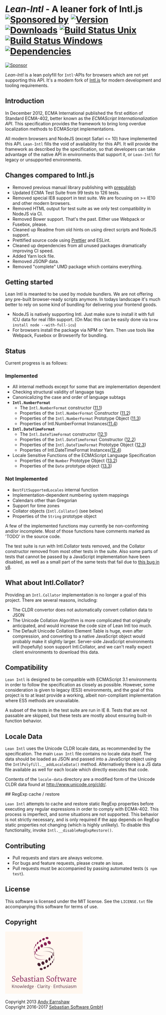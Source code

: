 # *Lean-Intl* - A leaner fork of Intl.js <br/>[![Sponsored by][sponsor-img]][sponsor] [![Version][npm-version-img]][npm] [![Downloads][npm-downloads-img]][npm] [![Build Status Unix][travis-img]][travis] [![Build Status Windows][appveyor-img]][appveyor] [![Dependencies][deps-img]][deps]

<a target='_blank' rel='nofollow' href='https://app.codesponsor.io/link/Nehv39FW5U4NHEn7axuGx4CE/sebastian-software/lean-intl'>  <img alt='Sponsor' width='888' height='68' src='https://app.codesponsor.io/embed/Nehv39FW5U4NHEn7axuGx4CE/sebastian-software/lean-intl.svg' /></a>

*Lean-Intl* is a lean polyfill for `Intl`-APIs for browsers which are not yet supporting this API. It's a
modern fork of [Intl.js](https://github.com/andyearnshaw/Intl.js) for modern development and tooling requirements.

[sponsor-img]: https://img.shields.io/badge/Sponsored%20by-Sebastian%20Software-692446.svg
[sponsor]: https://www.sebastian-software.de
[deps]: https://david-dm.org/sebastian-software/lean-intl
[deps-img]: https://david-dm.org/sebastian-software/lean-intl.svg
[npm]: https://www.npmjs.com/package/lean-intl
[npm-downloads-img]: https://img.shields.io/npm/dm/lean-intl.svg
[npm-version-img]: https://img.shields.io/npm/v/lean-intl.svg
[travis-img]: https://img.shields.io/travis/sebastian-software/lean-intl/master.svg?branch=master&label=unix%20build
[appveyor-img]: https://img.shields.io/appveyor/ci/swernerx/lean-intl/master.svg?label=windows%20build
[travis]: https://travis-ci.org/sebastian-software/lean-intl
[appveyor]: https://ci.appveyor.com/project/swernerx/lean-intl/branch/master


## Introduction

In December 2012, ECMA International published the first edition of Standard ECMA-402,
better known as the _ECMAScript Internationalization API_. This specification provides
the framework to bring long overdue localization methods to ECMAScript implementations.

All modern browsers and NodeJS (except Safari <= 10) have implemented this API. `Lean-Intl` fills the void of
availability for this API. It will provide the framework as described by the specification,
so that developers can take advantage of the native API
in environments that support it, or `Lean-Intl` for legacy or unsupported environments.


## Changes compared to Intl.js

 - Removed previous manual library publishing with [prepublish](https://github.com/sebastian-software/prepublish)
 - Updated ECMA Test Suite from 99 tests to 126 tests.
 - Removed special IE8 support in test suite. We are focusing on >= IE10 and other modern browsers.
 - Removed HTML output for test suite as we only test compatibility in NodeJS via CI.
 - Removed Bower support. That's the past. Either use Webpack or Fusebox, please.
 - Cleaned up Readme from old hints on using direct scripts and NodeJS support.
 - Prettified source code using [Prettier](https://github.com/jlongster/prettier) and ESLint.
 - Cleaned up dependencies from all unused packages dramatically improving CI speed.
 - Added Yarn lock file.
 - Removed JSONP data.
 - Removed "complete" UMD package which contains everything.


## Getting started

Lean Intl is meanted to be used by module bundlers. We are not offering any pre-built browser-ready
scripts anymore. In todays landscape it's much better to rely on some kind of bundling for delivering
your frontend goods.

 - NodeJS is natively supporting Intl. Just make sure to install it with full ICU data for real i18n support. (On Mac this can be easily done via `brew install node --with-full-icu`)
 - For browsers install the package via NPM or Yarn. Then use tools like Webpack, Fusebox or Browserify for bundling.


## Status

Current progress is as follows:

### Implemented

 - All internal methods except for some that are implementation dependent
 - Checking structural validity of language tags
 - Canonicalizing the case and order of language subtags
 - __`Intl.NumberFormat`__
   - The `Intl.NumberFormat` constructor ([11.1](http://www.ecma-international.org/ecma-402/1.0/#sec-11.1))
   - Properties of the `Intl.NumberFormat` Constructor ([11.2](http://www.ecma-international.org/ecma-402/1.0/#sec-11.2))
   - Properties of the `Intl.NumberFormat` Prototype Object ([11.3](http://www.ecma-international.org/ecma-402/1.0/#sec-11.3))
   - Properties of Intl.NumberFormat Instances([11.4](http://www.ecma-international.org/ecma-402/1.0/#sec-11.4))
 - __`Intl.DateTimeFormat`__
   - The `Intl.DateTimeFormat` constructor ([12.1](http://www.ecma-international.org/ecma-402/1.0/#sec-12.1))
   - Properties of the `Intl.DateTimeFormat` Constructor ([12.2](http://www.ecma-international.org/ecma-402/1.0/#sec-12.2))
   - Properties of the `Intl.DateTimeFormat` Prototype Object ([12.3](http://www.ecma-international.org/ecma-402/1.0/#sec-12.3))
   - Properties of Intl.DateTimeFormat Instances([12.4](http://www.ecma-international.org/ecma-402/1.0/#sec-12.4))
 - Locale Sensitive Functions of the ECMAScript Language Specification
   - Properties of the `Number` Prototype Object ([13.2](http://www.ecma-international.org/ecma-402/1.0/#sec-13.2))
   - Properties of the `Date` prototype object ([13.3](http://www.ecma-international.org/ecma-402/1.0/#sec-13.3))

### Not Implemented

 - `BestFitSupportedLocales` internal function
 - Implementation-dependent numbering system mappings
 - Calendars other than Gregorian
 - Support for time zones
 - Collator objects (`Intl.Collator`) (see below)
 - Properties of the `String` prototype object

A few of the implemented functions may currently be non-conforming and/or incomplete.
Most of those functions have comments marked as 'TODO' in the source code.

The test suite is run with Intl.Collator tests removed, and the Collator
constructor removed from most other tests in the suite. Also some parts of
tests that cannot be passed by a JavaScript implementation have been disabled,
as well as a small part of the same tests that fail due to [this bug in v8][].

 [this bug in v8]: https://code.google.com/p/v8/issues/detail?id=2694


## What about Intl.Collator?

Providing an `Intl.Collator` implementation is no longer a goal of this project. There
are several reasons, including:

 - The CLDR convertor does not automatically convert collation data to JSON
 - The Unicode Collation Algorithm is more complicated that originally anticipated,
   and would increase the code size of Lean Intl too much.
 - The Default Unicode Collation Element Table is huge, even after compression, and
   converting to a native JavaScript object would probably make it slightly larger.
   Server-side JavaScript environments will (hopefully) soon support Intl.Collator,
   and we can't really expect client environments to download this data.


## Compatibility

`Lean Intl` is designed to be compatible with ECMAScript 3.1 environments in order to
follow the specification as closely as possible. However, some consideration is given
to legacy (ES3) environments, and the goal of this project is to at least provide a
working, albeit non-compliant implementation where ES5 methods are unavailable.

A subset of the tests in the test suite are run in IE 8. Tests that are not passable
are skipped, but these tests are mostly about ensuring built-in function behavior.


## Locale Data

`Lean Intl` uses the Unicode CLDR locale data, as recommended by the specification. The main `Lean Intl`
file contains no locale data itself. The
data should be loaded as JSON and passed into a JavaScript object using the
`IntlPolyfill.__addLocaleData()` method. Alternatively there is a JS data file available as well
for each locale which directly executes that code.

Contents of the `locale-data` directory are a modified form of the Unicode CLDR
data found at http://www.unicode.org/cldr/.


## RegExp cache / restore

`Lean Intl` attempts to cache and restore static RegExp properties before executing any
regular expressions in order to comply with ECMA-402. This process is imperfect,
and some situations are not supported. This behavior is not strictly necessary, and is only
required if the app depends on RegExp static properties not changing (which is highly
unlikely). To disable this functionality, invoke `Intl.__disableRegExpRestore()`.


## Contributing

* Pull requests and stars are always welcome.
* For bugs and feature requests, please create an issue.
* Pull requests must be accompanied by passing automated tests (`$ npm test`).


## License

This software is licensed under the MIT license. See the `LICENSE.txt` file
accompanying this software for terms of use.


## Copyright

<img src="assets/sebastiansoftware.png" alt="Sebastian Software GmbH Logo" width="250" height="200"/>

Copyright 2013 [Andy Earnshaw](https://github.com/andyearnshaw/Intl.js)<br/>
Copyright 2016-2017 [Sebastian Software GmbH](http://www.sebastian-software.de)